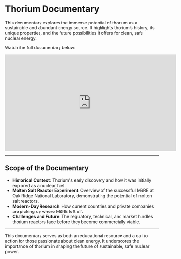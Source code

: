 # Thorium Documentary

This documentary explores the immense potential of thorium as a sustainable and abundant energy source. It highlights thorium’s history, its unique properties, and the future possibilities it offers for clean, safe nuclear energy.

Watch the full documentary below:

<iframe width="560" height="315" src="https://www.youtube.com/embed/2oK6Rs6yFsM" title="Thorium Documentary" frameborder="0" allow="accelerometer; autoplay; clipboard-write; encrypted-media; gyroscope; picture-in-picture" allowfullscreen></iframe>

---

## Scope of the Documentary

- **Historical Context**: Thorium's early discovery and how it was initially explored as a nuclear fuel.
- **Molten Salt Reactor Experiment**: Overview of the successful MSRE at Oak Ridge National Laboratory, demonstrating the potential of molten salt reactors.
- **Modern-Day Research**: How current countries and private companies are picking up where MSRE left off.
- **Challenges and Future**: The regulatory, technical, and market hurdles thorium reactors face before they become commercially viable.

---

This documentary serves as both an educational resource and a call to action for those passionate about clean energy. It underscores the importance of thorium in shaping the future of sustainable, safe nuclear power.
